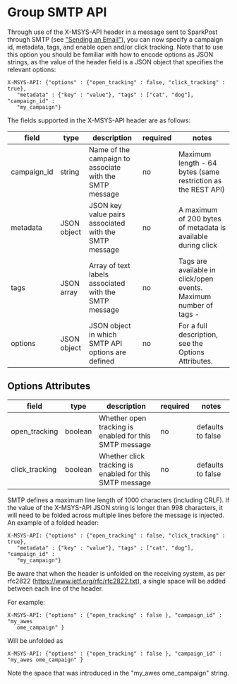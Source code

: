 # Group SMTP API

Through use of the X-MSYS-API header in a message sent to SparkPost through SMTP 
(see ["Sending an Email"](https://www.sparkpost.com/docs/sending-email)), you can now specify a campaign id, metadata,
tags, and enable open and/or click tracking.  Note that to use this option you should be familiar with how to encode
options as JSON strings, as the value of the header field is a JSON object that specifies the relevant options:

```
X-MSYS-API: {"options" : {"open_tracking" : false, "click_tracking" : true},
   "metadata" : {"key" : "value"}, "tags" : ["cat", "dog"], "campaign_id" :
   "my_campaign"}
```

The fields supported in the X-MSYS-API header are as follows:

| field | type | description | required | notes |
|-------|------|-------------|----------|-------|
| campaign_id | string | Name of the campaign to associate with the SMTP message | no | Maximum length - 64 bytes (same restriction as the REST API)
| metadata | JSON object | JSON key value pairs associated with the SMTP message | no | A maximum of 200 bytes of metadata is available during click
| tags | JSON array | Array of text labels associated with the SMTP message | no | Tags are available in click/open events. Maximum number of tags -
| options | JSON object | JSON object in which SMTP API options are defined | no | For a full description, see the Options Attributes. |

## Options Attributes

| field | type | description | required | notes |
|-------|------|-------------|----------|-------|
| open_tracking | boolean | Whether open tracking is enabled for this SMTP message | no | defaults to false |
| click_tracking | boolean | Whether click tracking is enabled for this SMTP message | no | defaults to false |

SMTP defines a maximum line length of 1000 characters (including CRLF).  If the value of the X-MSYS-API JSON string is
longer than 998 characters, it will need to be folded across multiple lines before the message is injected.  An example
of a folded header:

```
X-MSYS-API: {"options" : {"open_tracking" : false, "click_tracking" : true},
   "metadata" : {"key" : "value"}, "tags" : ["cat", "dog"], "campaign_id" :
   "my_campaign"}
```

Be aware that when the header is unfolded on the receiving system, as per rfc2822 (https://www.ietf.org/rfc/rfc2822.txt),
a single space will be added between each line of the header.

For example:

```
X-MSYS-API: {"options" : {"open_tracking" : false }, "campaign_id" : "my_awes
   ome_campaign" }
```

Will be unfolded as

```
X-MSYS-API: {"options" : {"open_tracking" : false }, "campaign_id" : "my_awes ome_campaign" }
```

Note the space that was introduced in the "my_awes ome_campaign" string.

